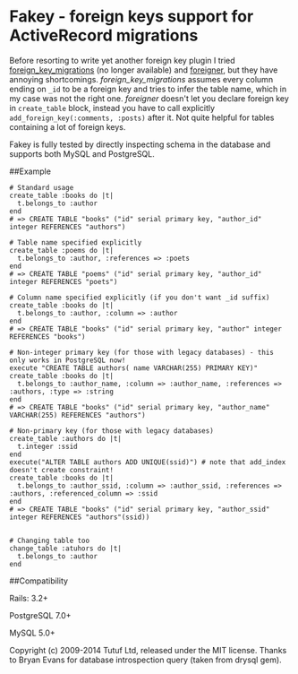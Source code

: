 # Fakey - foreign keys support for ActiveRecord migrations


Before resorting to write yet another foreign key plugin I tried
[foreign_key_migrations](http://github.com/harukizaemon/foreign_key_migrations)
(no longer available) and
[foreigner](http://github.com/matthuhiggins/foreigner), but they have annoying
shortcomings. *foreign_key_migrations* assumes every column ending on `_id` to
be a foreign key and tries to infer the table name, which in my case was not
the right one. *foreigner* doesn't let you declare foreign key in
`create_table` block, instead you have to call explicitly
`add_foreign_key(:comments, :posts)` after it. Not quite helpful for tables
containing a lot of foreign keys.

Fakey is fully tested by directly inspecting schema in the database and
supports both MySQL and PostgreSQL.

##Example

    # Standard usage
    create_table :books do |t|
      t.belongs_to :author
    end
    # => CREATE TABLE "books" ("id" serial primary key, "author_id" integer REFERENCES "authors")

    # Table name specified explicitly
    create_table :poems do |t|
      t.belongs_to :author, :references => :poets
    end
    # => CREATE TABLE "poems" ("id" serial primary key, "author_id" integer REFERENCES "poets")

    # Column name specified explicitly (if you don't want _id suffix)
    create_table :books do |t|
      t.belongs_to :author, :column => :author
    end
    # => CREATE TABLE "books" ("id" serial primary key, "author" integer REFERENCES "books")

    # Non-integer primary key (for those with legacy databases) - this only works in PostgreSQL now!
    execute "CREATE TABLE authors( name VARCHAR(255) PRIMARY KEY)"
    create_table :books do |t|
      t.belongs_to :author_name, :column => :author_name, :references => :authors, :type => :string
    end
    # => CREATE TABLE "books" ("id" serial primary key, "author_name" VARCHAR(255) REFERENCES "authors")

    # Non-primary key (for those with legacy databases)
    create_table :authors do |t|
      t.integer :ssid
    end
    execute("ALTER TABLE authors ADD UNIQUE(ssid)") # note that add_index doesn't create constraint!
    create_table :books do |t|
      t.belongs_to :author_ssid, :column => :author_ssid, :references => :authors, :referenced_column => :ssid
    end
    # => CREATE TABLE "books" ("id" serial primary key, "author_ssid" integer REFERENCES "authors"(ssid))


    # Changing table too
    change_table :atuhors do |t|
      t.belongs_to :author
    end

##Compatibility

Rails: 3.2+

PostgreSQL 7.0+

MySQL 5.0+

Copyright (c) 2009-2014 Tutuf Ltd, released under the MIT license. Thanks to Bryan Evans for database introspection query (taken from drysql gem).
